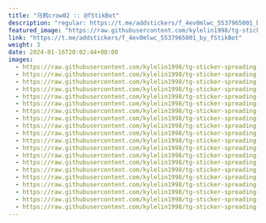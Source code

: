 ```yaml
---
title: "乌鸦crow02 :: @fStikBot"
description: "regular: https://t.me/addstickers/f_4ev0mlwc_5537965001_by_fStikBot"
featured_image: "https://raw.githubusercontent.com/kylelin1998/tg-sticker-spreading-worldwide-images/main/img/2863ffec-b018-42fe-ae88-50a0c396c048.jpg"
link: "https://t.me/addstickers/f_4ev0mlwc_5537965001_by_fStikBot"
weight: 3
date: 2024-01-16T20:02:44+08:00
images:
  - https://raw.githubusercontent.com/kylelin1998/tg-sticker-spreading-worldwide-images/main/img/2863ffec-b018-42fe-ae88-50a0c396c048.jpg
  - https://raw.githubusercontent.com/kylelin1998/tg-sticker-spreading-worldwide-images/main/img/44f934ea-0c91-4558-a1ef-ec8a26f3955d.jpg
  - https://raw.githubusercontent.com/kylelin1998/tg-sticker-spreading-worldwide-images/main/img/1ec08d4c-765a-4fe5-99c2-e0eafaa59fbc.jpg
  - https://raw.githubusercontent.com/kylelin1998/tg-sticker-spreading-worldwide-images/main/img/b0673516-79ec-4849-b5c7-fed1678597a1.jpg
  - https://raw.githubusercontent.com/kylelin1998/tg-sticker-spreading-worldwide-images/main/img/2c45bcf9-274c-4877-9c5a-a3ef27e80b18.jpg
  - https://raw.githubusercontent.com/kylelin1998/tg-sticker-spreading-worldwide-images/main/img/88ed7509-32e3-4b07-836a-c88080f3cd2a.jpg
  - https://raw.githubusercontent.com/kylelin1998/tg-sticker-spreading-worldwide-images/main/img/2bb68b0c-e8dc-4fc6-8660-086aa00ae791.jpg
  - https://raw.githubusercontent.com/kylelin1998/tg-sticker-spreading-worldwide-images/main/img/1de56e7c-1fc2-4b93-a548-8c044080dfd2.jpg
  - https://raw.githubusercontent.com/kylelin1998/tg-sticker-spreading-worldwide-images/main/img/38fb0acb-a154-4015-bad0-1b15938642f5.jpg
  - https://raw.githubusercontent.com/kylelin1998/tg-sticker-spreading-worldwide-images/main/img/83a7f8b8-7e40-4fca-8d1f-79e00ca20719.jpg
  - https://raw.githubusercontent.com/kylelin1998/tg-sticker-spreading-worldwide-images/main/img/892f7991-8f94-4d38-b8ad-cc3cd9972d0b.jpg
  - https://raw.githubusercontent.com/kylelin1998/tg-sticker-spreading-worldwide-images/main/img/f428926b-2d3c-403d-97cc-2b0454871511.jpg
  - https://raw.githubusercontent.com/kylelin1998/tg-sticker-spreading-worldwide-images/main/img/abba8a64-1612-460e-a00d-b0eecc567da8.jpg
  - https://raw.githubusercontent.com/kylelin1998/tg-sticker-spreading-worldwide-images/main/img/dffa7152-e589-4bd0-8afe-c822ae1afb59.jpg
  - https://raw.githubusercontent.com/kylelin1998/tg-sticker-spreading-worldwide-images/main/img/cf5da1b5-c80a-4f52-a3ec-93aecc8981b4.jpg
  - https://raw.githubusercontent.com/kylelin1998/tg-sticker-spreading-worldwide-images/main/img/a17130e8-d3a0-490f-88ef-47e9c74a2ff5.jpg
  - https://raw.githubusercontent.com/kylelin1998/tg-sticker-spreading-worldwide-images/main/img/d0e7307c-f9d8-4e58-968f-e6b7569b8aa4.jpg
  - https://raw.githubusercontent.com/kylelin1998/tg-sticker-spreading-worldwide-images/main/img/9cbcb490-97e9-4719-be71-4342512db22a.jpg
  - https://raw.githubusercontent.com/kylelin1998/tg-sticker-spreading-worldwide-images/main/img/3462b50d-8df5-4982-9d89-dd1b376b2b63.jpg
  - https://raw.githubusercontent.com/kylelin1998/tg-sticker-spreading-worldwide-images/main/img/6b3a9d5d-fb48-4896-b67f-c1798aa25e48.jpg
---
```


